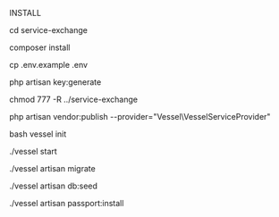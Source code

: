 INSTALL

cd service-exchange

composer install

cp .env.example .env

php artisan key:generate

chmod 777 -R ../service-exchange

php artisan vendor:publish --provider="Vessel\VesselServiceProvider"

bash vessel init

./vessel start

./vessel artisan migrate

./vessel artisan db:seed

./vessel artisan passport:install
